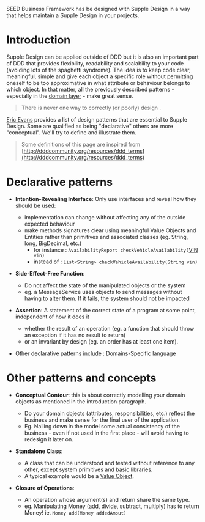 SEED Business Framework has be designed with Supple Design in a way that helps maintain a Supple Design in your projects.

# Introduction

Supple Design can be applied outside of DDD but it is also an important part of DDD that provides flexibility, readability and scalability to your code (avoiding lots of the spaghetti syndrome). The idea is to keep code clear, meaningful, simple and give each object a specific role without permitting oneself to be too approximative in what attribute or behaviour belongs to which object. In that matter, all the previously described patterns - especially in the [domain layer](#!/business-doc/understanding-ddd/supple-design) - make great sense.

> There is never one way to correctly (or poorly) design .

[Eric Evans](#!/business-doc/understanding-ddd) provides a list of design patterns that are essential to Supple Design. Some are qualified as being "declarative" others are more "conceptual". We'll try to define and illustrate them.


> Some definitions of this page are inspired from [http://dddcommunity.org/resources/ddd_terms](http://dddcommunity.org/resources/ddd_terms)


# Declarative patterns

- **Intention-Revealing Interface**: Only use interfaces and reveal how they should be used:

	- implementation can change without affecting any of the outside expected behaviour
	- make methods signatures clear using meaningful Value Objects and Entities rather than primitives and associated classes (eg. String, long, BigDecimal, etc.)
		- for instance : `AvailabilityReport checkVehicleAvailability(`[VIN](#!/business-doc/hands-on-domain#example-2---vin)` vin)`
		- instead of : `List<String> checkVehicleAvailability(String vin)`
	
- **Side-Effect-Free Function**:  

	- Do not affect the state of the manipulated objects or the system 
	- eg. a MessageService uses objects to send messages without having to alter them. If it fails, the system should not be impacted
	
- **Assertion**: A statement of the correct state of a program at some point, independent of how it does it
	- whether the result of an operation (eg. a function that should throw an exception if it has no result to return) 
	- or an invariant by design (eg. an order has at least one item).

- Other declarative patterns include  : Domains-Specific language

# Other patterns and concepts	
	
- **Conceptual Contour**: this is about correctly modelling your domain objects as mentioned in the introduction paragraph. 

	- Do your domain objects (attributes, responsibilities, etc.) reflect the business and make sense for the final user of the application. 
	- Eg. Nailing down in the model some actual consistency of the business - even if not used in the first place - will avoid having to redesign it later on.

- **Standalone Class**: 

	- A class that can be understood and tested without reference to any other, except system primitives and basic libraries. 
	- A typical example would be a [Value Object](#!/business-doc/understanding-ddd/domain-layer#value-object).

- **Closure of Operations**: 

	- An operation whose argument(s) and return share the same type. 
	- eg. Manipulating Money (add, divide, subtract, multiply) has to return Money! ie. `Money add(Money addedAmout)`
